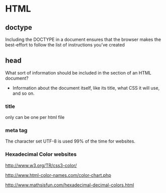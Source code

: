 
# HTML

## doctype

Including the DOCTYPE in a document ensures that the browser makes the best-effort to follow the list of instructions you’ve created

## head

What sort of information should be included in the <head> section of an HTML document?

* Information about the document itself, like its title, what CSS it will use, and so on.

### title

only can be one per html file

### meta tag

The character set UTF-8 is used 99% of the time for websites.

### Hexadecimal Color websites

http://www.w3.org/TR/css3-color/

http://www.html-color-names.com/color-chart.php

http://www.mathsisfun.com/hexadecimal-decimal-colors.html
